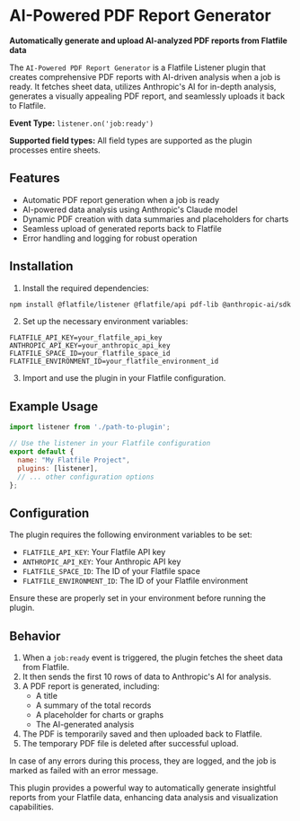 <!-- START_INFOCARD -->

# AI-Powered PDF Report Generator

**Automatically generate and upload AI-analyzed PDF reports from Flatfile data**

The `AI-Powered PDF Report Generator` is a Flatfile Listener plugin that creates comprehensive PDF reports with AI-driven analysis when a job is ready. It fetches sheet data, utilizes Anthropic's AI for in-depth analysis, generates a visually appealing PDF report, and seamlessly uploads it back to Flatfile.

**Event Type:**
`listener.on('job:ready')`

**Supported field types:**
All field types are supported as the plugin processes entire sheets.

<!-- END_INFOCARD -->

## Features

- Automatic PDF report generation when a job is ready
- AI-powered data analysis using Anthropic's Claude model
- Dynamic PDF creation with data summaries and placeholders for charts
- Seamless upload of generated reports back to Flatfile
- Error handling and logging for robust operation

## Installation

1. Install the required dependencies:

```bash
npm install @flatfile/listener @flatfile/api pdf-lib @anthropic-ai/sdk
```

2. Set up the necessary environment variables:

```
FLATFILE_API_KEY=your_flatfile_api_key
ANTHROPIC_API_KEY=your_anthropic_api_key
FLATFILE_SPACE_ID=your_flatfile_space_id
FLATFILE_ENVIRONMENT_ID=your_flatfile_environment_id
```

3. Import and use the plugin in your Flatfile configuration.

## Example Usage

```javascript
import listener from './path-to-plugin';

// Use the listener in your Flatfile configuration
export default {
  name: "My Flatfile Project",
  plugins: [listener],
  // ... other configuration options
};
```

## Configuration

The plugin requires the following environment variables to be set:

- `FLATFILE_API_KEY`: Your Flatfile API key
- `ANTHROPIC_API_KEY`: Your Anthropic API key
- `FLATFILE_SPACE_ID`: The ID of your Flatfile space
- `FLATFILE_ENVIRONMENT_ID`: The ID of your Flatfile environment

Ensure these are properly set in your environment before running the plugin.

## Behavior

1. When a `job:ready` event is triggered, the plugin fetches the sheet data from Flatfile.
2. It then sends the first 10 rows of data to Anthropic's AI for analysis.
3. A PDF report is generated, including:
   - A title
   - A summary of the total records
   - A placeholder for charts or graphs
   - The AI-generated analysis
4. The PDF is temporarily saved and then uploaded back to Flatfile.
5. The temporary PDF file is deleted after successful upload.

In case of any errors during this process, they are logged, and the job is marked as failed with an error message.

This plugin provides a powerful way to automatically generate insightful reports from your Flatfile data, enhancing data analysis and visualization capabilities.